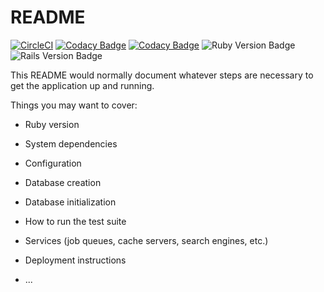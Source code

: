 # README

[![CircleCI](https://circleci.com/gh/howlr-me/howlr-backend-api.svg?style=svg)](https://circleci.com/gh/howlr-me/howlr-backend-api)
[![Codacy Badge](https://api.codacy.com/project/badge/Grade/888f9dfae99549559d28f2f75b3455f9)](https://app.codacy.com/app/howlr-me/howlr-backend-api?utm_source=github.com&utm_medium=referral&utm_content=howlr-me/howlr-backend-api&utm_campaign=Badge_Grade_Settings)
[![Codacy Badge](https://api.codacy.com/project/badge/Coverage/876be98dca9c4208b9e4bc593afcb5df)](https://www.codacy.com/app/howlr-me/howlr-backend-api?utm_source=github.com&utm_medium=referral&utm_content=howlr-me/howlr-backend-api&utm_campaign=Badge_Coverage)
![Ruby Version Badge](https://img.shields.io/badge/Ruby-v2.6.2-blue.svg)
![Rails Version Badge](https://img.shields.io/badge/Rails-v5.2.3-blue.svg)

This README would normally document whatever steps are necessary to get the
application up and running.

Things you may want to cover:

* Ruby version

* System dependencies

* Configuration

* Database creation

* Database initialization

* How to run the test suite

* Services (job queues, cache servers, search engines, etc.)

* Deployment instructions

* ...
